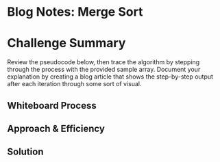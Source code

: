 # Blog Notes: Merge Sort

# Challenge Summary
<!-- Description of the challenge -->
Review the pseudocode below, then trace the algorithm by stepping through the process with the provided sample array. Document your explanation by creating a blog article that shows the step-by-step output after each iteration through some sort of visual.

## Whiteboard Process
<!-- Embedded whiteboard image -->


## Approach & Efficiency
<!-- What approach did you take? Why? What is the Big O space/time for this approach? -->


## Solution
<!-- Show how to run your code, and examples of it in action -->
